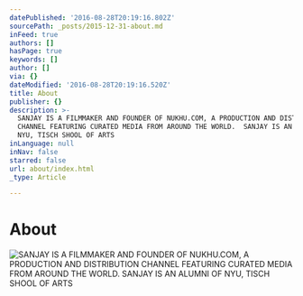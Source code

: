 ```yaml
---
datePublished: '2016-08-28T20:19:16.802Z'
sourcePath: _posts/2015-12-31-about.md
inFeed: true
authors: []
hasPage: true
keywords: []
author: []
via: {}
dateModified: '2016-08-28T20:19:16.520Z'
title: About
publisher: {}
description: >-
  SANJAY IS A FILMMAKER AND FOUNDER OF NUKHU.COM, A PRODUCTION AND DISTRIBUTION
  CHANNEL FEATURING CURATED MEDIA FROM AROUND THE WORLD.  SANJAY IS AN ALUMNI OF
  NYU, TISCH SHOOL OF ARTS
inLanguage: null
inNav: false
starred: false
url: about/index.html
_type: Article

---
```

# About
![SANJAY IS A FILMMAKER AND FOUNDER OF NUKHU.COM, A PRODUCTION AND DISTRIBUTION CHANNEL FEATURING CURATED MEDIA FROM AROUND THE WORLD.  SANJAY IS AN ALUMNI OF NYU, TISCH SHOOL OF ARTS](https://the-grid-user-content.s3-us-west-2.amazonaws.com/c0bf0e32-e98d-4d55-a28d-d42f1354e802.jpg)